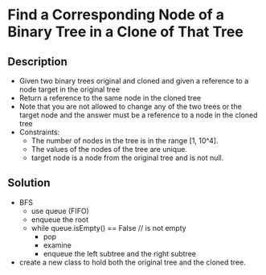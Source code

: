 # Find a Corresponding Node of a Binary Tree in a Clone of That Tree

## Description

* Given two binary trees original and cloned and given a reference to a node target in the original tree
* Return a reference to the same node in the cloned tree
* Note that you are not allowed to change any of the two trees or the target node and the answer must be a reference to a node in the cloned tree
* Constraints:
  * The number of nodes in the tree is in the range [1, 10^4].
  * The values of the nodes of the tree are unique.
  * target node is a node from the original tree and is not null.

## Solution

* BFS
  * use queue (FIFO)
  * enqueue the root
  * while queue.isEmpty() == False // is not empty
    * pop
    * examine
    * enqueue the left subtree and the right subtree
* create a new class to hold both the original tree and the cloned tree.
